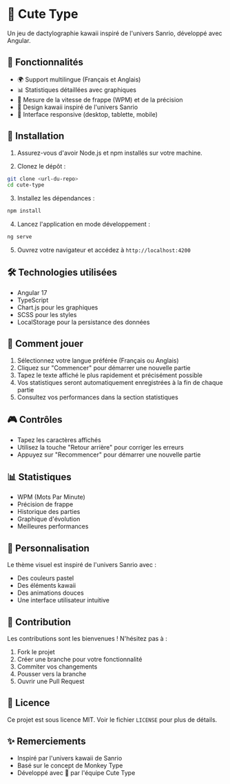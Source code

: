 # 🎀 Cute Type

Un jeu de dactylographie kawaii inspiré de l'univers Sanrio, développé avec Angular.

## 🌟 Fonctionnalités

- 🌍 Support multilingue (Français et Anglais)
- 📊 Statistiques détaillées avec graphiques
- 🎯 Mesure de la vitesse de frappe (WPM) et de la précision
- 💖 Design kawaii inspiré de l'univers Sanrio
- 📱 Interface responsive (desktop, tablette, mobile)

## 🚀 Installation

1. Assurez-vous d'avoir Node.js et npm installés sur votre machine.

2. Clonez le dépôt :
```bash
git clone <url-du-repo>
cd cute-type
```

3. Installez les dépendances :
```bash
npm install
```

4. Lancez l'application en mode développement :
```bash
ng serve
```

5. Ouvrez votre navigateur et accédez à `http://localhost:4200`

## 🛠️ Technologies utilisées

- Angular 17
- TypeScript
- Chart.js pour les graphiques
- SCSS pour les styles
- LocalStorage pour la persistance des données

## 📝 Comment jouer

1. Sélectionnez votre langue préférée (Français ou Anglais)
2. Cliquez sur "Commencer" pour démarrer une nouvelle partie
3. Tapez le texte affiché le plus rapidement et précisément possible
4. Vos statistiques seront automatiquement enregistrées à la fin de chaque partie
5. Consultez vos performances dans la section statistiques

## 🎮 Contrôles

- Tapez les caractères affichés
- Utilisez la touche "Retour arrière" pour corriger les erreurs
- Appuyez sur "Recommencer" pour démarrer une nouvelle partie

## 📊 Statistiques

- WPM (Mots Par Minute)
- Précision de frappe
- Historique des parties
- Graphique d'évolution
- Meilleures performances

## 🎨 Personnalisation

Le thème visuel est inspiré de l'univers Sanrio avec :
- Des couleurs pastel
- Des éléments kawaii
- Des animations douces
- Une interface utilisateur intuitive

## 🤝 Contribution

Les contributions sont les bienvenues ! N'hésitez pas à :
1. Fork le projet
2. Créer une branche pour votre fonctionnalité
3. Commiter vos changements
4. Pousser vers la branche
5. Ouvrir une Pull Request

## 📜 Licence

Ce projet est sous licence MIT. Voir le fichier `LICENSE` pour plus de détails.

## ✨ Remerciements

- Inspiré par l'univers kawaii de Sanrio
- Basé sur le concept de Monkey Type
- Développé avec 💖 par l'équipe Cute Type
